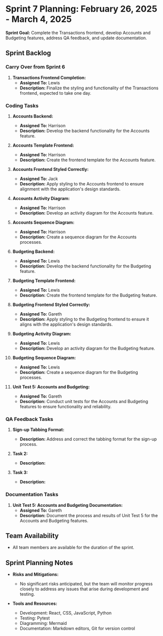 # Sprint 7 Planning: February 26, 2025 - March 4, 2025

**Sprint Goal:** Complete the Transactions frontend, develop Accounts and Budgeting features, address QA feedback, and update documentation.

## Sprint Backlog

### Carry Over from Sprint 6

1. **Transactions Frontend Completion:**
   - **Assigned To:** Lewis
   - **Description:** Finalize the styling and functionality of the Transactions frontend, expected to take one day.

### Coding Tasks

1. **Accounts Backend:**
   - **Assigned To:** Harrison
   - **Description:** Develop the backend functionality for the Accounts feature.

2. **Accounts Template Frontend:**
   - **Assigned To:** Harrison
   - **Description:** Create the frontend template for the Accounts feature.

3. **Accounts Frontend Styled Correctly:**
   - **Assigned To:** Jack
   - **Description:** Apply styling to the Accounts frontend to ensure alignment with the application's design standards.

4. **Accounts Activity Diagram:**
   - **Assigned To:** Harrison
   - **Description:** Develop an activity diagram for the Accounts feature.

5. **Accounts Sequence Diagram:**
   - **Assigned To:** Harrison
   - **Description:** Create a sequence diagram for the Accounts processes.

6. **Budgeting Backend:**
   - **Assigned To:** Lewis
   - **Description:** Develop the backend functionality for the Budgeting feature.

7. **Budgeting Template Frontend:**
   - **Assigned To:** Lewis
   - **Description:** Create the frontend template for the Budgeting feature.

8. **Budgeting Frontend Styled Correctly:**
   - **Assigned To:** Gareth
   - **Description:** Apply styling to the Budgeting frontend to ensure it aligns with the application's design standards.

9. **Budgeting Activity Diagram:**
   - **Assigned To:** Lewis
   - **Description:** Develop an activity diagram for the Budgeting feature.

10. **Budgeting Sequence Diagram:**
    - **Assigned To:** Lewis
    - **Description:** Create a sequence diagram for the Budgeting processes.

11. **Unit Test 5: Accounts and Budgeting:**
    - **Assigned To:** Gareth
    - **Description:** Conduct unit tests for the Accounts and Budgeting features to ensure functionality and reliability.

### QA Feedback Tasks

1. **Sign-up Tabbing Format:**
   - **Description:** Address and correct the tabbing format for the sign-up process.

2. **Task 2:**
   - **Description:** 

3. **Task 3:**
   - **Description:** 

### Documentation Tasks

1. **Unit Test 5: Accounts and Budgeting Documentation:**
   - **Assigned To:** Gareth
   - **Description:** Document the process and results of Unit Test 5 for the Accounts and Budgeting features.

## Team Availability

- All team members are available for the duration of the sprint.

## Sprint Planning Notes

- **Risks and Mitigations:**
  - No significant risks anticipated, but the team will monitor progress closely to address any issues that arise during development and testing.

- **Tools and Resources:**
  - Development: React, CSS, JavaScript, Python
  - Testing: Pytest
  - Diagramming: Mermaid
  - Documentation: Markdown editors, Git for version control
